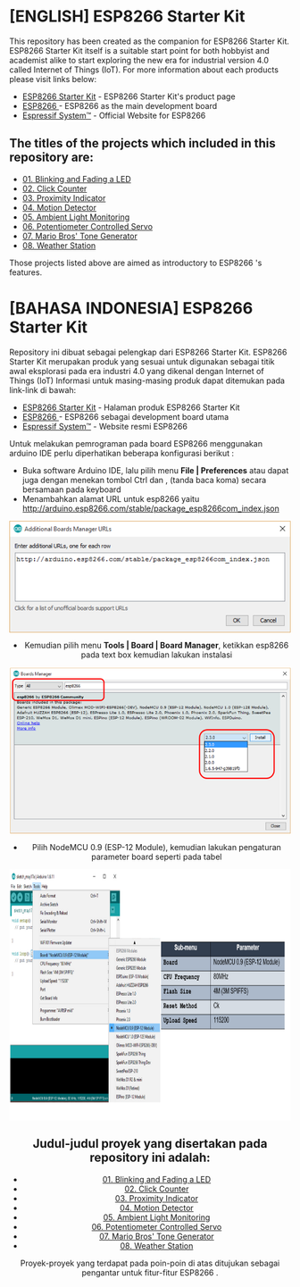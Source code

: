 # [ENGLISH] ESP8266  Starter Kit
This repository has been created as the companion for ESP8266  Starter Kit.
ESP8266  Starter Kit itself is a suitable start point for both hobbyist and academist alike to start exploring the new era for industrial version 4.0 called Internet of Things (IoT).
For more information about each products please visit links below:
* [ESP8266  Starter Kit](http://digiwarestore.com/en/) - ESP8266  Starter Kit's product page
* [ESP8266 ](https://www.arduino.cc/en/Main/ArduinoBoard101) - ESP8266  as the main development board
* [Espressif System™](http://espressif.com/en) - Official Website for ESP8266 

## The titles of the projects which included in this repository are:
* [01. Blinking and Fading a LED](/01_Blinking_and_Fading_a_LED)
* [02. Click Counter](/02_Click_Counter)
* [03. Proximity Indicator](/03_Proximity_Indicator)
* [04. Motion Detector](/04_Motion_Detector)
* [05. Ambient Light Monitoring](/05_Ambient_Light_Monitoring)
* [06. Potentiometer Controlled Servo](/06_Potentiometer_Controlled_Servo)
* [07. Mario Bros' Tone Generator](/07_Mario_Bros_Tone_Generator)
* [08. Weather Station](/08_Weather_Station)

Those projects listed above are aimed as introductory to ESP8266 's features.

# [BAHASA INDONESIA] ESP8266  Starter Kit
Repository ini dibuat sebagai pelengkap dari ESP8266  Starter Kit.
ESP8266  Starter Kit merupakan produk yang sesuai untuk digunakan sebagai titik awal eksplorasi pada era industri 4.0 yang dikenal dengan Internet of Things (IoT) 
Informasi untuk masing-masing produk dapat ditemukan pada link-link di bawah: 
* [ESP8266  Starter Kit](http://digiwarestore.com/en/) - Halaman produk ESP8266  Starter Kit
* [ESP8266 ](https://www.arduino.cc/en/Main/ArduinoBoard101) - ESP8266  sebagai development board utama
* [Espressif System™](http://espressif.com/en) - Website resmi ESP8266 

Untuk melakukan pemrograman pada board ESP8266  menggunakan arduino IDE perlu diperhatikan beberapa konfigurasi berikut :
* Buka software Arduino IDE, lalu pilih menu **File | Preferences** atau dapat juga dengan menekan tombol Ctrl dan , (tanda baca koma) secara bersamaan pada keyboard
* Menambahkan alamat URL untuk esp8266 yaitu http://arduino.esp8266.com/stable/package_esp8266com_index.json

<div style="text-align:center"><img src="/images/additional_url.png" height="200" align ="center"/><div/>

* Kemudian pilih menu **Tools | Board | Board Manager**, ketikkan esp8266 pada text box kemudian lakukan instalasi

<div style="text-align:center"><img src="/images/esp8266_package.PNG" height="300" align ="center"/><div/>

* Pilih NodeMCU 0.9 (ESP-12 Module), kemudian lakukan pengaturan parameter board seperti pada tabel

<img src="/images/configuration_table.PNG" height="450" align ="center">


## Judul-judul proyek yang disertakan pada repository ini adalah:
* [01. Blinking and Fading a LED](/01_Blinking_and_Fading_a_LED)
* [02. Click Counter](/02_Click_Counter)
* [03. Proximity Indicator](/03_Proximity_Indicator)
* [04. Motion Detector](/04_Motion_Detector)
* [05. Ambient Light Monitoring](/05_Ambient_Light_Monitoring)
* [06. Potentiometer Controlled Servo](/06_Potentiometer_Controlled_Servo)
* [07. Mario Bros' Tone Generator](/07_Mario_Bros_Tone_Generator)
* [08. Weather Station](/08_Weather_Station)

Proyek-proyek yang terdapat pada poin-poin di atas ditujukan sebagai pengantar untuk fitur-fitur ESP8266 .
